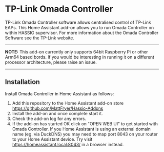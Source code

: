 # TP-Link Omada Controller
TP-Link Omada Controller software allows centralised control of TP-Link EAPs. This Home Assistant add-on allows you to run Omada Controller on within HASSIO supervisor. For more information about the Omada Controller Software see the TP-Link website.

---

**NOTE:** This add-on currently only supports 64bit Raspberry Pi or other Arm64 based bords. If you would be interesting in running it on a different processor architecture, please raise an issue.

---

## Installation
Install Omada Controller in Home Assistant as follows:
1. Add this repository to the Home Assistant add-on store https://github.com/MattFryer/Hassio-Addons
2. Install the add-on and once complete start it.
3. Check the add-on log for any errors.
4. If the add-on has started OK click on "OPEN WEB UI" to get started with Omada Controller. If you Home Assistant is using an external domain name (eg. via DuckDNS) you may need to map port 8043 on your router to your Home Assistant device. Try visit https://homeassistant.local:8043/ in a browser instead.
